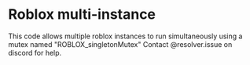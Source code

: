 # Roblox multi-instance
This code allows multiple roblox instances to run simultaneously using a mutex named "ROBLOX_singletonMutex"   Contact @resolver.issue on discord for help.
